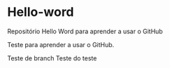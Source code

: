 # Hello-word
Repositório Hello Word para aprender a usar o GitHub

Teste para aprender a usar o GitHub.

Teste de branch
Teste do teste
